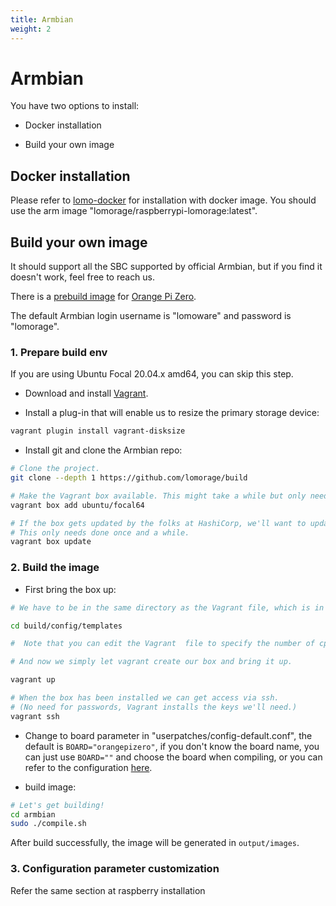 ```yaml
---
title: Armbian
weight: 2
---
```


# Armbian

You have two options to install:

  - Docker installation

  - Build your own image

## Docker installation

Please refer to [lomo-docker](https://github.com/lomorage/lomo-docker) for installation with docker image. You should use the arm image "lomorage/raspberrypi-lomorage:latest".

## Build your own image

It should support all the SBC supported by official Armbian, but if you find it doesn't work, feel free to reach us.

There is a [prebuild image](https://github.com/lomorage/build/releases/download/2021_08_07.23_17_35.0.ac86f0745/Armbian_21.05.0-trunk_Orangepizero_buster_current_5.10.21_minimal.img.xz) for [Orange Pi Zero](http://www.orangepi.org/orangepizero/).

The default Armbian login username is "lomoware" and password is "lomorage".

### 1. Prepare build env

If you are using Ubuntu Focal 20.04.x amd64, you can skip this step.

- Download and install [Vagrant](https://www.vagrantup.com/downloads.html).

- Install a plug-in that will enable us to resize the primary storage device:

```bash
vagrant plugin install vagrant-disksize
```

- Install git and clone the Armbian repo:

```bash
# Clone the project.  
git clone --depth 1 https://github.com/lomorage/build

# Make the Vagrant box available. This might take a while but only needs to be done once.  
vagrant box add ubuntu/focal64

# If the box gets updated by the folks at HashiCorp, we'll want to update our copy too.  
# This only needs done once and a while.  
vagrant box update
```

### 2. Build the image

- First bring the box up:

```bash
# We have to be in the same directory as the Vagrant file, which is in the build/config/templates directory.

cd build/config/templates

#  Note that you can edit the Vagrant  file to specify the number of cpus and amount of memory you want Vagrant to use.

# And now we simply let vagrant create our box and bring it up.

vagrant up

# When the box has been installed we can get access via ssh.
# (No need for passwords, Vagrant installs the keys we'll need.)
vagrant ssh
```

- Change to board parameter in "userpatches/config-default.conf", the default is `BOARD="orangepizero"`, if you don't know the board name, you can just use `BOARD=""` and choose the board when compiling, or you can refer to the configuration [here](https://github.com/armbian/build/tree/master/config/boards).

- build image:

```bash
# Let's get building!  
cd armbian  
sudo ./compile.sh
```

After build successfully, the image will be generated in `output/images`.

### 3. Configuration parameter customization
Refer the same section at raspberry installation
